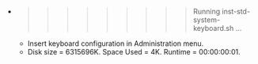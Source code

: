 * >>>>>>>>> Running inst-std-system-keyboard.sh ...
  * Insert keyboard configuration in Administration menu.
  * Disk size = 6315696K. Space Used = 4K. Runtime = 00:00:00:01.
